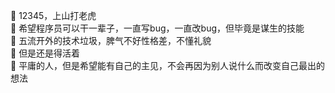 🐳 12345，上山打老虎  
🤖 希望程序员可以干一辈子，一直写bug，一直改bug，但毕竟是谋生的技能  
👻 五流开外的技术垃圾，脾气不好性格差，不懂礼貌  
👀 但是还是得活着  
👒 平庸的人，但是希望能有自己的主见，不会再因为别人说什么而改变自己最出的想法
